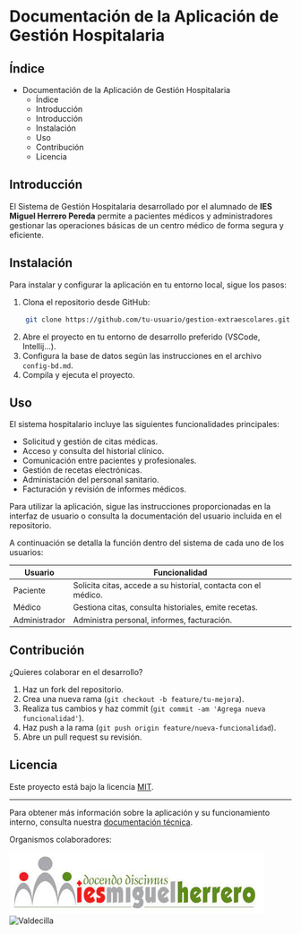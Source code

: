 # Documentación de la Aplicación de Gestión Hospitalaria

## Índice

- Documentación de la Aplicación de Gestión Hospitalaria
    - Índice
    - Introducción
    - Introducción
    - Instalación
    - Uso
    - Contribución
    - Licencia

## Introducción

El Sistema de Gestión Hospitalaria desarrollado por el alumnado de **IES Miguel Herrero Pereda** permite a pacientes médicos y administradores gestionar las operaciones básicas de un centro médico de forma segura y eficiente.

## Instalación

Para instalar y configurar la aplicación en tu entorno local, sigue los pasos:

1. Clona el repositorio desde GitHub:
```bash
    git clone https://github.com/tu-usuario/gestion-extraescolares.git
```
2. Abre el proyecto en tu entorno de desarrollo preferido (VSCode, Intellij...).
3. Configura la base de datos según las instrucciones en el archivo `config-bd.md`.
4. Compila y ejecuta el proyecto.

## Uso

El sistema hospitalario incluye las siguientes funcionalidades principales:

- Solicitud y gestión de citas médicas.
- Acceso y consulta del historial clínico.
- Comunicación entre pacientes y profesionales.
- Gestión de recetas electrónicas.
- Administación del personal sanitario.
- Facturación y revisión de informes médicos.

Para utilizar la aplicación, sigue las instrucciones proporcionadas en la interfaz de usuario o consulta la documentación del usuario incluida en el repositorio.

A continuación se detalla la función dentro del sistema de cada uno de los usuarios:

| Usuario | Funcionalidad |
| --- | --- |
| Paciente | Solicita citas, accede a su historial, contacta con el médico. |
| Médico | Gestiona citas, consulta historiales, emite recetas. |
| Administrador | Administra personal, informes, facturación. |

## Contribución

¿Quieres colaborar en el desarrollo?

1. Haz un fork del repositorio.
2. Crea una nueva rama (`git checkout -b feature/tu-mejora`).
3. Realiza tus cambios y haz commit (`git commit -am 'Agrega nueva funcionalidad'`).
4. Haz push a la rama (`git push origin feature/nueva-funcionalidad`).
5. Abre un pull request su revisión.

## Licencia

Este proyecto está bajo la licencia [MIT](https://opensource.org/license/MIT).

---

Para obtener más información sobre la aplicación y su funcionamiento interno, consulta nuestra [documentación técnica](Documentos\documentacion-tecnica.md).

Organismos colaboradores:

![IES Miguel Herrero](Examen/img/logoIESMHP.png)
![Valdecilla](https://www.eiivaldecilla.es/wp-content/uploads/5525-nuevo-logo-valdecilla.jpg)
